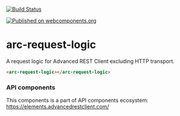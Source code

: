 [![Build Status](https://travis-ci.org/advanced-rest-client/api-url-data-model.svg?branch=stage)](https://travis-ci.org/advanced-rest-client/arc-request-logic)

[![Published on webcomponents.org](https://img.shields.io/badge/webcomponents.org-published-blue.svg)](https://www.webcomponents.org/element/advanced-rest-client/arc-request-logic)

# arc-request-logic

A request logic for Advanced REST Client excluding HTTP transport.

<!---
```
<custom-element-demo>
  <template>
    <link rel="import" href="arc-request-logic.html">
    <next-code-block></next-code-block>
  </template>
</custom-element-demo>
```
-->

```html
<arc-request-logic></arc-request-logic>
```

### API components

This components is a part of API components ecosystem: https://elements.advancedrestclient.com/
